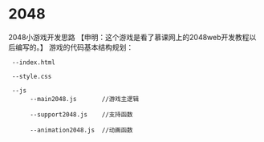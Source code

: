 2048
====

2048小游戏开发思路
【申明：这个游戏是看了慕课网上的2048web开发教程以后编写的。】
游戏的代码基本结构规划：
 
     --index.html

     --style.css
    
     --js  
          --main2048.js       //游戏主逻辑
    
          --support2048.js    //支持函数
         
          --animation2048.js  //动画函数
        
        

